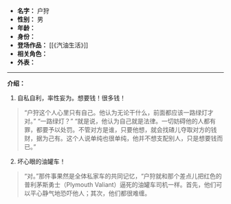 
- **名字：** 户狩
- **性别：** 男
- **年龄：** 
- **身份：** 
- **登场作品：** [[《汽油生活》]]
- **相关角色：** 
- **外表：** 

---

**介绍：** 

1. 自私自利，率性妄为。想要钱！很多钱！

> “户狩这个人心里只有自己。他认为无论干什么，前面都应该一路绿灯才对。”
> “一路绿灯？”
> “就是说，他认为自己就是法律。一切妨碍他的人都有罪，都要予以处罚。不管对方是谁，只要他想，就会找碴儿夺取对方的钱财，据为己有。这个人说单纯也很单纯，他并不想支配别人，只是想要钱而已。”

2. 坏心眼的油罐车！

>  “对。”那件事果然是全体私家车的共同记忆，“户狩就和那个差点儿把红色的普利茅斯勇士（Plymouth Valiant）逼死的油罐车司机一样。首先，他们可以平心静气地恐吓他人；其次，他们都很难缠。